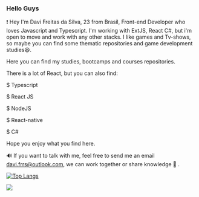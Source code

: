 ### Hello Guys

<!--
**freitasDavi/freitasDavi** is a ✨ _special_ ✨ repository because its `README.md` (this file) appears on your GitHub profile. -->
     
❗️  Hey I'm Davi Freitas da Silva, 23 from Brasil, Front-end Developer who loves Javascript and Typescript. I'm working with ExtJS, React C#, but i'm open to move and work with any other stacks. I like games and Tv-shows, so maybe you can find some thematic repositories and game development studies😆.

   Here you can find my studies, bootcamps and courses repositories.
   
   There is a lot of React, but you can also find: 
   
   $ Typescript 
  
   $ React JS
   
   $ NodeJS
   
   $ React-native
   
   $ C#

Hope you enjoy what you find here.


🔊 If you want to talk with me, feel free to send me an email davi.frrs@outlook.com, we can work together or share knowledge 🤗 .

[![Top Langs](https://github-readme-stats.vercel.app/api/top-langs/?username=freitasDavi&layout=compact)](https://github.com/anuraghazra/github-readme-stats)

![](https://komarev.com/ghpvc/?username=freitasDavi)

